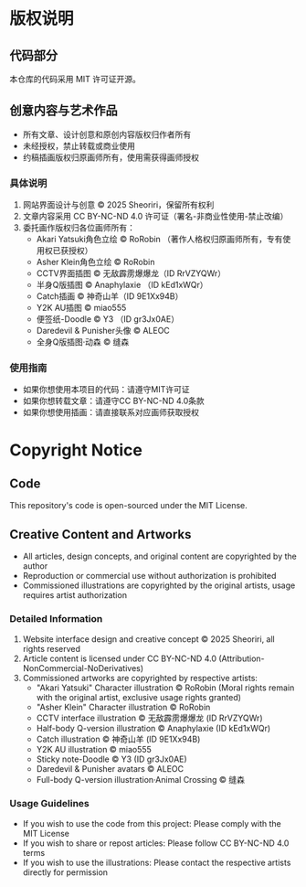 # 版权说明

## 代码部分
本仓库的代码采用 MIT 许可证开源。

## 创意内容与艺术作品
- 所有文章、设计创意和原创内容版权归作者所有
- 未经授权，禁止转载或商业使用
- 约稿插画版权归原画师所有，使用需获得画师授权

### 具体说明
1. 网站界面设计与创意 © 2025 Sheoriri，保留所有权利
2. 文章内容采用 CC BY-NC-ND 4.0 许可证（署名-非商业性使用-禁止改编）
3. 委托画作版权归各位画师所有：
   - Akari Yatsuki角色立绘 © RoRobin （著作人格权归原画师所有，专有使用权已获授权）
   - Asher Klein角色立绘 © RoRobin
   - CCTV界面插图 © 无敌霹雳爆爆龙（ID RrVZYQWr）
   - 半身Q版插图 © Anaphylaxie （ID kEd1xWQr）
   - Catch插画 © 神奇山羊（ID 9E1Xx94B）
   - Y2K AU插图 © miao555
   - 便签纸-Doodle © Y3 （ID gr3Jx0AE）
   - Daredevil & Punisher头像 © ALEOC
   - 全身Q版插图·动森 © 缝森

### 使用指南
- 如果你想使用本项目的代码：请遵守MIT许可证
- 如果你想转载文章：请遵守CC BY-NC-ND 4.0条款
- 如果你想使用插画：请直接联系对应画师获取授权
  
# Copyright Notice

## Code
This repository's code is open-sourced under the MIT License.

## Creative Content and Artworks
- All articles, design concepts, and original content are copyrighted by the author
- Reproduction or commercial use without authorization is prohibited
- Commissioned illustrations are copyrighted by the original artists, usage requires artist authorization

### Detailed Information
1. Website interface design and creative concept © 2025 Sheoriri, all rights reserved
2. Article content is licensed under CC BY-NC-ND 4.0 (Attribution-NonCommercial-NoDerivatives)
3. Commissioned artworks are copyrighted by respective artists:
   - "Akari Yatsuki" Character illustration © RoRobin (Moral rights remain with the original artist, exclusive usage rights granted)
   - "Asher Klein" Character illustration © RoRobin
   - CCTV interface illustration © 无敌霹雳爆爆龙 (ID RrVZYQWr)
   - Half-body Q-version illustration © Anaphylaxie (ID kEd1xWQr)
   - Catch illustration © 神奇山羊 (ID 9E1Xx94B)
   - Y2K AU illustration © miao555
   - Sticky note-Doodle © Y3 (ID gr3Jx0AE)
   - Daredevil & Punisher avatars © ALEOC
   - Full-body Q-version illustration·Animal Crossing © 缝森
  
### Usage Guidelines
- If you wish to use the code from this project: Please comply with the MIT License
- If you wish to share or repost articles: Please follow CC BY-NC-ND 4.0 terms
- If you wish to use the illustrations: Please contact the respective artists directly for permission
